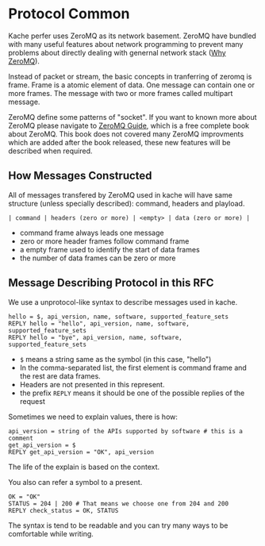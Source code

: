 # Protocol Common

Kache perfer uses ZeroMQ as its network basement. ZeroMQ have bundled with many useful features about network programming to prevent many problems about directly dealing with genernal network stack ([Why ZeroMQ](./why_zeromq.md)).

Instead of packet or stream, the basic concepts in tranferring of zeromq is frame. Frame is a atomic element of data. One message can contain one or more frames. The message with two or more frames called multipart message.

ZeroMQ define some patterns of "socket". If you want to known more about ZeroMQ please navigate to [ZeroMQ Guide](zguide.zeromq.org), which is a free complete book about ZeroMQ. This book does not covered many ZeroMQ improvments which are added after the book released, these new features will be described when required. 

## How Messages Constructed
All of messages transfered by ZeroMQ used in kache will have same structure (unless specially described): command, headers and playload.
````
| command | headers (zero or more) | <empty> | data (zero or more) |
````
- command frame always leads one message
- zero or more header frames follow command frame
- a empty frame used to identify the start of data frames
- the number of data frames can be zero or more

## Message Describing Protocol in this RFC
We use a unprotocol-like syntax to describe messages used in kache.

````
hello = $, api_version, name, software, supported_feature_sets
REPLY hello = "hello", api_version, name, software, supported_feature_sets
REPLY hello = "bye", api_version, name, software, supported_feature_sets
````

- `$` means a string same as the symbol (in this case, "hello")
- In the comma-separated list, the first element is command frame and the rest are data frames.
- Headers are not presented in this represent.
- the prefix `REPLY` means it should be one of the possible replies of the request


Sometimes we need to explain values, there is how:
````
api_version = string of the APIs supported by software # this is a comment
get_api_version = $
REPLY get_api_version = "OK", api_version
````
The life of the explain is based on the context.

You also can refer a symbol to a present.
````
OK = "OK"
STATUS = 204 | 200 # That means we choose one from 204 and 200
REPLY check_status = OK, STATUS
````


The syntax is tend to be readable and you can try many ways to be comfortable while writing.
